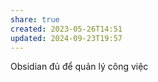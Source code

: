 ```yaml
---
share: true
created: 2023-05-26T14:51
updated: 2024-09-23T19:57
---
```

Obsidian đủ để quản lý công việc
